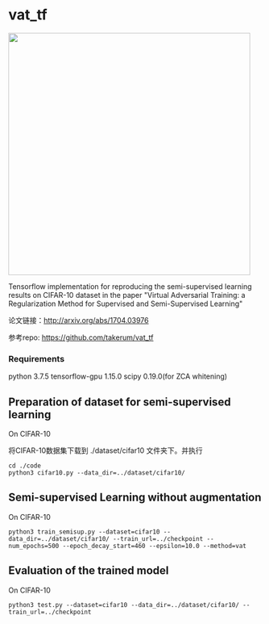 # vat_tf

<img src="./vat.gif" width="480">

Tensorflow implementation for reproducing the semi-supervised learning results on CIFAR-10 dataset in the paper "Virtual Adversarial Training: a Regularization Method for Supervised and Semi-Supervised Learning"

论文链接：http://arxiv.org/abs/1704.03976

参考repo: https://github.com/takerum/vat_tf

### Requirements
python 3.7.5
tensorflow-gpu 1.15.0
scipy 0.19.0(for ZCA whitening)

## Preparation of dataset for semi-supervised learning
On CIFAR-10

将CIFAR-10数据集下载到 ./dataset/cifar10 文件夹下。并执行
``` 
cd ./code
python3 cifar10.py --data_dir=../dataset/cifar10/
```

## Semi-supervised Learning without augmentation 
On CIFAR-10

```python3 train_semisup.py --dataset=cifar10 --data_dir=../dataset/cifar10/ --train_url=../checkpoint --num_epochs=500 --epoch_decay_start=460 --epsilon=10.0 --method=vat```

## Evaluation of the trained model
On CIFAR-10

```python3 test.py --dataset=cifar10 --data_dir=../dataset/cifar10/ --train_url=../checkpoint ```
